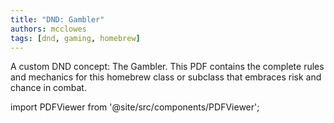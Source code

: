 ```yaml
---
title: "DND: Gambler"
authors: mcclowes
tags: [dnd, gaming, homebrew]
---
```


A custom DND concept: The Gambler. This PDF contains the complete rules and mechanics for this homebrew class or subclass that embraces risk and chance in combat.

<!--truncate-->

import PDFViewer from '@site/src/components/PDFViewer';

<PDFViewer 
  src="/pdfs/dnd/gambler.pdf"
  title="DND Gambler PDF"
  height="700px"
  showDownload={true}
/> 